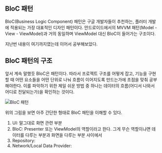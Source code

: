 
## BloC 패턴

BloC(Business Logic Component) 패턴은 구글 개발자들이 추천하는, 플러터 개발에 적용되는 가장 대표적인 디자인 패턴이다.
안드로이드에서의 MVVM 패턴(Model - View - ViewModel)과 거의 동일하며 ViewModel 대신 BloC이 들어가는 구조이다.

지난번 내용이 여기까지였는데 이어서 공부해보았다.

## BloC 패턴의 구조

앞서 계속 말했듯 BloC은 패턴이다. 따라서 프로젝트 구조를 어떻게 잡고, 기능을 구현할 때 어떤 요소들을 어떤 단위로 나눠 흐름이 이어지도록 만드는가에 초점을 맞춰 공부해야한다. 이를 파악하기 위한 제일 쉬운 방법 중 하나는 데이터의 흐름(어디서 나와서 어디로 전달되는가)을 확인하는 것이다.

![BloC 패턴](https://miro.medium.com/max/1400/1*MqYPYKdNBiID0mZ-zyE-mA.png)

위의 그림을 보면 아주 간단한 형태로 BloC 패턴을 이해할 수 있다. 
1. UI: 말그대로 화면 관련 부분
2. BloC: Presenter 또는 ViewModel의 역할이라고 한다. 그게 무슨 역할이냐면 데이터를 다루는 부분과 화면을 다루는 부분 사이에서 
3. Repository:
4. Network/Local Data Provider: